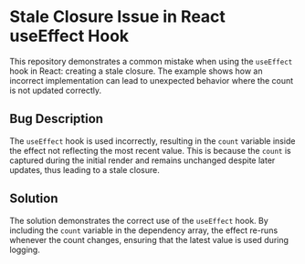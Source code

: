 # Stale Closure Issue in React useEffect Hook
This repository demonstrates a common mistake when using the `useEffect` hook in React: creating a stale closure.  The example shows how an incorrect implementation can lead to unexpected behavior where the count is not updated correctly.

## Bug Description
The `useEffect` hook is used incorrectly, resulting in the `count` variable inside the effect not reflecting the most recent value. This is because the `count` is captured during the initial render and remains unchanged despite later updates, thus leading to a stale closure.

## Solution
The solution demonstrates the correct use of the `useEffect` hook.  By including the `count` variable in the dependency array, the effect re-runs whenever the count changes, ensuring that the latest value is used during logging.
